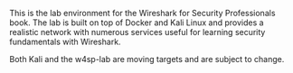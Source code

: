 This is the lab environment for the Wireshark for Security Professionals book. The lab is built on
top of Docker and Kali Linux and provides a realistic network with numerous services useful for learning security fundamentals with Wireshark.

Both Kali and the w4sp-lab are moving targets and are subject to change.
